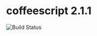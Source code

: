 # coffeescript 2.1.1

![Build Status](https://travis-ci.org/cyber-dojo-languages/coffeescript-2.1.1.svg?branch=master)
